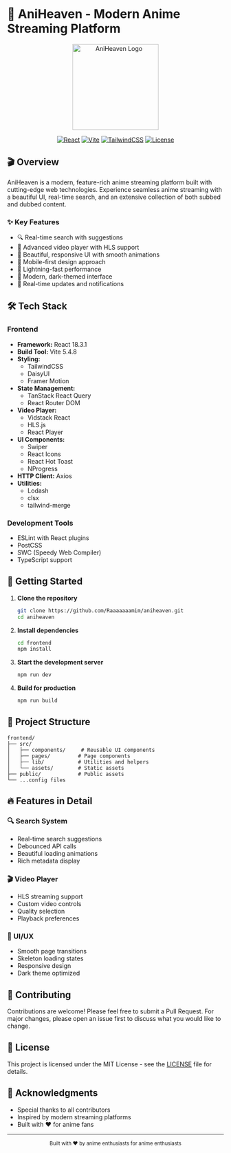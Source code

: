 # 🌟 AniHeaven - Modern Anime Streaming Platform

<div align="center">
  <img src="frontend/public/logo.png" alt="AniHeaven Logo" width="200"/>
  
  [![React](https://img.shields.io/badge/React-18.3.1-61dafb.svg?style=flat&logo=react)](https://reactjs.org/)
  [![Vite](https://img.shields.io/badge/Vite-5.4.8-646cff.svg?style=flat&logo=vite)](https://vitejs.dev/)
  [![TailwindCSS](https://img.shields.io/badge/TailwindCSS-3.4.14-38bdf8.svg?style=flat&logo=tailwind-css)](https://tailwindcss.com/)
  [![License](https://img.shields.io/badge/License-MIT-green.svg)](LICENSE)
</div>

## 🎬 Overview

AniHeaven is a modern, feature-rich anime streaming platform built with cutting-edge web technologies. Experience seamless anime streaming with a beautiful UI, real-time search, and an extensive collection of both subbed and dubbed content.

### ✨ Key Features

- 🔍 Real-time search with suggestions
- 🎯 Advanced video player with HLS support
- 🌈 Beautiful, responsive UI with smooth animations
- 📱 Mobile-first design approach
- 🚀 Lightning-fast performance
- 🎨 Modern, dark-themed interface
- 🔄 Real-time updates and notifications

## 🛠️ Tech Stack

### Frontend

- **Framework:** React 18.3.1
- **Build Tool:** Vite 5.4.8
- **Styling:**
  - TailwindCSS
  - DaisyUI
  - Framer Motion
- **State Management:**
  - TanStack React Query
  - React Router DOM
- **Video Player:**
  - Vidstack React
  - HLS.js
  - React Player
- **UI Components:**
  - Swiper
  - React Icons
  - React Hot Toast
  - NProgress
- **HTTP Client:** Axios
- **Utilities:**
  - Lodash
  - clsx
  - tailwind-merge

### Development Tools

- ESLint with React plugins
- PostCSS
- SWC (Speedy Web Compiler)
- TypeScript support

## 🚀 Getting Started

1. **Clone the repository**

   ```bash
   git clone https://github.com/Raaaaaaamim/aniheaven.git
   cd aniheaven
   ```

2. **Install dependencies**

   ```bash
   cd frontend
   npm install
   ```

3. **Start the development server**

   ```bash
   npm run dev
   ```

4. **Build for production**
   ```bash
   npm run build
   ```

## 🎯 Project Structure

```
frontend/
├── src/
│   ├── components/     # Reusable UI components
│   ├── pages/         # Page components
│   ├── lib/           # Utilities and helpers
│   └── assets/        # Static assets
├── public/            # Public assets
└── ...config files
```

## 🔥 Features in Detail

### 🔍 Search System

- Real-time search suggestions
- Debounced API calls
- Beautiful loading animations
- Rich metadata display

### 🎬 Video Player

- HLS streaming support
- Custom video controls
- Quality selection
- Playback preferences

### 🎨 UI/UX

- Smooth page transitions
- Skeleton loading states
- Responsive design
- Dark theme optimized

## 🤝 Contributing

Contributions are welcome! Please feel free to submit a Pull Request. For major changes, please open an issue first to discuss what you would like to change.

## 📝 License

This project is licensed under the MIT License - see the [LICENSE](LICENSE) file for details.

## 🙏 Acknowledgments

- Special thanks to all contributors
- Inspired by modern streaming platforms
- Built with ❤️ for anime fans

---

<div align="center">
  <sub>Built with ❤️ by anime enthusiasts for anime enthusiasts</sub>
</div>
